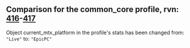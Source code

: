 ## Comparison for the common_core profile, rvn: [416](https://github.com/PRO100KatYT/FortniteProfileRevisions/tree/main/profiles/common_core/416%20common_core.json)-[417](https://github.com/PRO100KatYT/FortniteProfileRevisions/tree/main/profiles/common_core/417%20common_core.json)

Object current_mtx_platform in the profile's stats has been changed from: `"Live"` to: `"EpicPC"`
<br><br>
